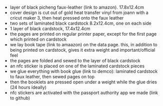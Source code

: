 - layer of black picheng faux-leather (link to amazon). 17.8x12.4cm
- cover design is cut out of gold heat transfer vinyl from joann with a cricut maker 3, then heat pressed onto the faux leather
- two sets of laminated black cardstock 8.2x12.4cm, one on each side
- 1 layer of black cardstock, 17.4x12.4cm
- the pages are printed on regular printer paper, except for the first page which printed on cardstock
- we lay book tape (link to amaazon) on the data page. this, in addition to being printed on cardstock, gives it extra weight and important/official feel
- the pages are folded and sewed to the layer of black cardstock
- an nfc sticker is placed on one of the laminated cardstock pieces
- we glue everything with book glue (link to demco): laminated cardstock to faux leather, then sewed pages on top
- then the booklets are pressed open under a weight while the glue dries (24 hours ideally)
- nfc stickers are activated with the passport authority app we made (link to github)
